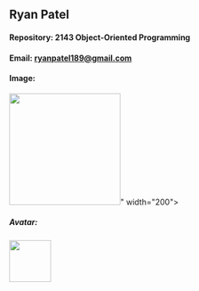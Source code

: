 ## Ryan Patel

#### Repository: 2143 Object-Oriented Programming

#### Email: ryanpatel189@gmail.com

#### Image: 

<img src="[[DSC06236.heic](https://ca.slack-edge.com/TBMBG710S-U07JL75V1FD-9a2f91e334a2-192)](https://us-east.storage.cloudconvert.com/tasks/b1870800-518d-46f2-a144-fa142069635b/DSC06283.png?X-Amz-Algorithm=AWS4-HMAC-SHA256&X-Amz-Content-Sha256=UNSIGNED-PAYLOAD&X-Amz-Credential=cloudconvert-production%2F20240826%2Fva%2Fs3%2Faws4_request&X-Amz-Date=20240826T234347Z&X-Amz-Expires=86400&X-Amz-Signature=fba2f19b54a1dc4a856be60b5c8a46c2f9b28517fbac9f78c988fee7a6292e37&X-Amz-SignedHeaders=host&response-content-disposition=inline%3B%20filename%3D%22DSC06283.png%22&response-content-type=image%2Fpng&x-id=GetObject)" width="200">" width="200">

##### Avatar: 

<img src="https://www.google.com/url?sa=i&url=https%3A%2F%2Fwww.nflshop.com%2Fseattle-seahawks%2Fseattle-seahawks-helmet-lamp%2Ft-25156097%2Bp-6031852162577%2Bz-9-4013064775&psig=AOvVaw3OTe0p6kQoxgIr1s-ESGgc&ust=1724789232690000&source=images&cd=vfe&opi=89978449&ved=0CBQQjRxqFwoTCLCUqd-6k4gDFQAAAAAdAAAAABAE" width="75">
